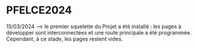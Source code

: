 # PFELCE2024
15/03/2024 -->  le premier squelette du Projet a été installé : les pages à développer sont interconnectées et une route principale a été programmée. Cependant, à ce stade, les pages restent vides.

